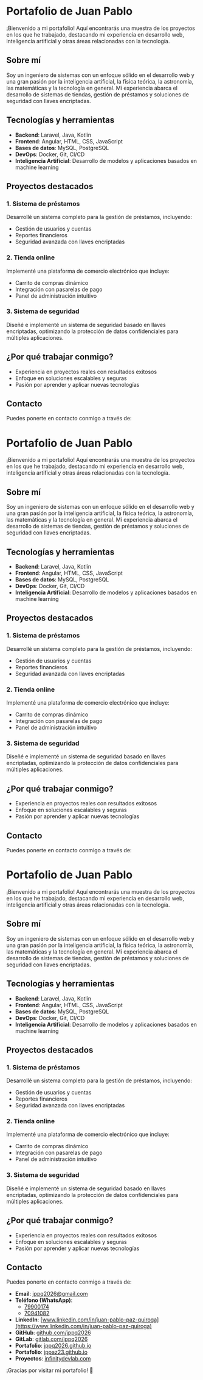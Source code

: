 # Portafolio de Juan Pablo

¡Bienvenido a mi portafolio! Aquí encontrarás una muestra de los proyectos en los que he trabajado, destacando mi experiencia en desarrollo web, inteligencia artificial y otras áreas relacionadas con la tecnología.

## Sobre mí

Soy un ingeniero de sistemas con un enfoque sólido en el desarrollo web y una gran pasión por la inteligencia artificial, la física teórica, la astronomía, las matemáticas y la tecnología en general. Mi experiencia abarca el desarrollo de sistemas de tiendas, gestión de préstamos y soluciones de seguridad con llaves encriptadas.

## Tecnologías y herramientas

- **Backend**: Laravel, Java, Kotlin
- **Frontend**: Angular, HTML, CSS, JavaScript
- **Bases de datos**: MySQL, PostgreSQL
- **DevOps**: Docker, Git, CI/CD
- **Inteligencia Artificial**: Desarrollo de modelos y aplicaciones basados en machine learning

## Proyectos destacados

### 1. **Sistema de préstamos**
Desarrollé un sistema completo para la gestión de préstamos, incluyendo:
- Gestión de usuarios y cuentas
- Reportes financieros
- Seguridad avanzada con llaves encriptadas

### 2. **Tienda online**
Implementé una plataforma de comercio electrónico que incluye:
- Carrito de compras dinámico
- Integración con pasarelas de pago
- Panel de administración intuitivo

### 3. **Sistema de seguridad**
Diseñé e implementé un sistema de seguridad basado en llaves encriptadas, optimizando la protección de datos confidenciales para múltiples aplicaciones.

## ¿Por qué trabajar conmigo?

- Experiencia en proyectos reales con resultados exitosos
- Enfoque en soluciones escalables y seguras
- Pasión por aprender y aplicar nuevas tecnologías

## Contacto

Puedes ponerte en contacto conmigo a través de:

# Portafolio de Juan Pablo

¡Bienvenido a mi portafolio! Aquí encontrarás una muestra de los proyectos en los que he trabajado, destacando mi experiencia en desarrollo web, inteligencia artificial y otras áreas relacionadas con la tecnología.

## Sobre mí

Soy un ingeniero de sistemas con un enfoque sólido en el desarrollo web y una gran pasión por la inteligencia artificial, la física teórica, la astronomía, las matemáticas y la tecnología en general. Mi experiencia abarca el desarrollo de sistemas de tiendas, gestión de préstamos y soluciones de seguridad con llaves encriptadas.

## Tecnologías y herramientas

- **Backend**: Laravel, Java, Kotlin
- **Frontend**: Angular, HTML, CSS, JavaScript
- **Bases de datos**: MySQL, PostgreSQL
- **DevOps**: Docker, Git, CI/CD
- **Inteligencia Artificial**: Desarrollo de modelos y aplicaciones basados en machine learning

## Proyectos destacados

### 1. **Sistema de préstamos**
Desarrollé un sistema completo para la gestión de préstamos, incluyendo:
- Gestión de usuarios y cuentas
- Reportes financieros
- Seguridad avanzada con llaves encriptadas

### 2. **Tienda online**
Implementé una plataforma de comercio electrónico que incluye:
- Carrito de compras dinámico
- Integración con pasarelas de pago
- Panel de administración intuitivo

### 3. **Sistema de seguridad**
Diseñé e implementé un sistema de seguridad basado en llaves encriptadas, optimizando la protección de datos confidenciales para múltiples aplicaciones.

## ¿Por qué trabajar conmigo?

- Experiencia en proyectos reales con resultados exitosos
- Enfoque en soluciones escalables y seguras
- Pasión por aprender y aplicar nuevas tecnologías

## Contacto

Puedes ponerte en contacto conmigo a través de:

# Portafolio de Juan Pablo

¡Bienvenido a mi portafolio! Aquí encontrarás una muestra de los proyectos en los que he trabajado, destacando mi experiencia en desarrollo web, inteligencia artificial y otras áreas relacionadas con la tecnología.

## Sobre mí

Soy un ingeniero de sistemas con un enfoque sólido en el desarrollo web y una gran pasión por la inteligencia artificial, la física teórica, la astronomía, las matemáticas y la tecnología en general. Mi experiencia abarca el desarrollo de sistemas de tiendas, gestión de préstamos y soluciones de seguridad con llaves encriptadas.

## Tecnologías y herramientas

- **Backend**: Laravel, Java, Kotlin
- **Frontend**: Angular, HTML, CSS, JavaScript
- **Bases de datos**: MySQL, PostgreSQL
- **DevOps**: Docker, Git, CI/CD
- **Inteligencia Artificial**: Desarrollo de modelos y aplicaciones basados en machine learning

## Proyectos destacados

### 1. **Sistema de préstamos**
Desarrollé un sistema completo para la gestión de préstamos, incluyendo:
- Gestión de usuarios y cuentas
- Reportes financieros
- Seguridad avanzada con llaves encriptadas

### 2. **Tienda online**
Implementé una plataforma de comercio electrónico que incluye:
- Carrito de compras dinámico
- Integración con pasarelas de pago
- Panel de administración intuitivo

### 3. **Sistema de seguridad**
Diseñé e implementé un sistema de seguridad basado en llaves encriptadas, optimizando la protección de datos confidenciales para múltiples aplicaciones.

## ¿Por qué trabajar conmigo?

- Experiencia en proyectos reales con resultados exitosos
- Enfoque en soluciones escalables y seguras
- Pasión por aprender y aplicar nuevas tecnologías

## Contacto

Puedes ponerte en contacto conmigo a través de:

- **Email**: [jppq2026@gmail.com](mailto:jppq2026@gmail.com)
- **Teléfono (WhatsApp)**:
  - [79900174](https://wa.me/59179900174)
  - [70941082](https://wa.me/59170941082)
- **LinkedIn**: [www.linkedin.com/in/juan-pablo-paz-quiroga](https://www.linkedin.com/in/juan-pablo-paz-quiroga)
- **GitHub**: [github.com/jppq2026](https://github.com/jppq2026)
- **GitLab**: [gitlab.com/jppq2026](https://gitlab.com/jppq2026)
- **Portafolio**: [jppq2026.github.io](https://jppq2026.github.io/)
- **Portafolio**: [jppaz23.github.io](https://jppaz23.github.io/)
- **Proyectos**: [infinitydevlab.com](https://infinitydevlab.com/)

¡Gracias por visitar mi portafolio! 🚀


